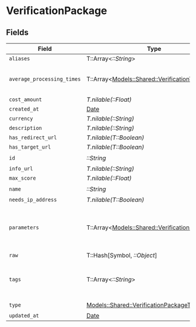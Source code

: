 # VerificationPackage


## Fields

| Field                                                                                           | Type                                                                                            | Required                                                                                        | Description                                                                                     |
| ----------------------------------------------------------------------------------------------- | ----------------------------------------------------------------------------------------------- | ----------------------------------------------------------------------------------------------- | ----------------------------------------------------------------------------------------------- |
| `aliases`                                                                                       | T::Array<*::String*>                                                                            | :heavy_minus_sign:                                                                              | N/A                                                                                             |
| `average_processing_times`                                                                      | T::Array<[Models::Shared::VerificationTime](../../models/shared/verificationtime.md)>           | :heavy_minus_sign:                                                                              | average processing time in minutes                                                              |
| `cost_amount`                                                                                   | *T.nilable(::Float)*                                                                            | :heavy_minus_sign:                                                                              | N/A                                                                                             |
| `created_at`                                                                                    | [Date](https://ruby-doc.org/stdlib-2.6.1/libdoc/date/rdoc/Date.html)                            | :heavy_minus_sign:                                                                              | N/A                                                                                             |
| `currency`                                                                                      | *T.nilable(::String)*                                                                           | :heavy_minus_sign:                                                                              | N/A                                                                                             |
| `description`                                                                                   | *T.nilable(::String)*                                                                           | :heavy_minus_sign:                                                                              | N/A                                                                                             |
| `has_redirect_url`                                                                              | *T.nilable(T::Boolean)*                                                                         | :heavy_minus_sign:                                                                              | N/A                                                                                             |
| `has_target_url`                                                                                | *T.nilable(T::Boolean)*                                                                         | :heavy_minus_sign:                                                                              | N/A                                                                                             |
| `id`                                                                                            | *::String*                                                                                      | :heavy_check_mark:                                                                              | N/A                                                                                             |
| `info_url`                                                                                      | *T.nilable(::String)*                                                                           | :heavy_minus_sign:                                                                              | N/A                                                                                             |
| `max_score`                                                                                     | *T.nilable(::Float)*                                                                            | :heavy_minus_sign:                                                                              | N/A                                                                                             |
| `name`                                                                                          | *::String*                                                                                      | :heavy_check_mark:                                                                              | N/A                                                                                             |
| `needs_ip_address`                                                                              | *T.nilable(T::Boolean)*                                                                         | :heavy_minus_sign:                                                                              | N/A                                                                                             |
| `parameters`                                                                                    | T::Array<[Models::Shared::VerificationParameter](../../models/shared/verificationparameter.md)> | :heavy_minus_sign:                                                                              | Questions that need to be answered for this verification                                        |
| `raw`                                                                                           | T::Hash[Symbol, *::Object*]                                                                     | :heavy_minus_sign:                                                                              | N/A                                                                                             |
| `tags`                                                                                          | T::Array<*::String*>                                                                            | :heavy_minus_sign:                                                                              | Category (Verification, Validation, Background Check)                                           |
| `type`                                                                                          | [Models::Shared::VerificationPackageType](../../models/shared/verificationpackagetype.md)       | :heavy_check_mark:                                                                              | N/A                                                                                             |
| `updated_at`                                                                                    | [Date](https://ruby-doc.org/stdlib-2.6.1/libdoc/date/rdoc/Date.html)                            | :heavy_minus_sign:                                                                              | N/A                                                                                             |